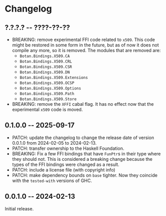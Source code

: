 # Changelog

## ?.?.?.? -- ????-??-??

* BREAKING: remove experimental FFI code related to `x509`. This code might be
  restored in some form in the future, but as of now it does not compile any
  more, so it is removed. The modules that are removed are:
  - `Botan.Bindings.X509.CA`
  - `Botan.Bindings.X509.CRL`
  - `Botan.Bindings.X509.CSR`
  - `Botan.Bindings.X509.DN`
  - `Botan.Bindings.X509.Extensions`
  - `Botan.Bindings.X509.OCSP`
  - `Botan.Bindings.X509.Options`
  - `Botan.Bindings.X509.Path`
  - `Botan.Bindings.X509.Store`
* BREAKING: remove the `XFFI` cabal flag. It has no effect now that the
  experimental `x509` code is moved.

## 0.1.0.0 -- 2025-09-17

* PATCH: update the changelog to change the release date of version 0.0.1.0 from
  2024-02-05 to 2024-02-13.
* PATCH: transfer ownership to the Haskell Foundation.
* BREAKING: Fix a few FFI bindings that have `FunPtr`s in their type where they
  should not. This is considered a breaking change because the types of the FFI
  bindings were changed as a result.
* PATCH: include a license file (with copyright info)
* PATCH: make dependency bounds on `base` tighter. Now they coincide with the
  `tested-with` versions of GHC.

## 0.0.1.0 -- 2024-02-13

Initial release.
